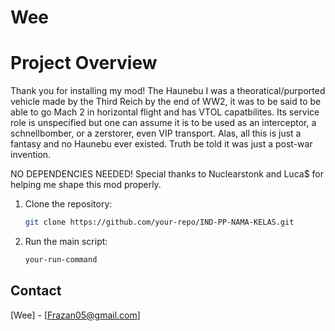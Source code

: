 # Wee

# Project Overview

Thank you for installing my mod!
The Haunebu I was a theoratical/purported vehicle made by the Third Reich by the end of WW2, it was to be said to be able to go Mach 2 in horizontal flight and has VTOL capatbilites. Its service role is unspecified but one can assume it is to be used as an interceptor, a schnellbomber, or a zerstorer, even VIP transport. Alas, all this is just a fantasy and no Haunebu ever existed. Truth be told it was just a post-war invention.

NO DEPENDENCIES NEEDED!
Special thanks to Nuclearstonk and Luca$ for helping me shape this mod properly.

1. Clone the repository:
   ```bash
   git clone https://github.com/your-repo/IND-PP-NAMA-KELAS.git
   ```
2. Run the main script:
   ```bash
   your-run-command
   ```

## Contact

[Wee] - [[Frazan05@gmail.com](mailto\:Frazan05@gmail.com)]

